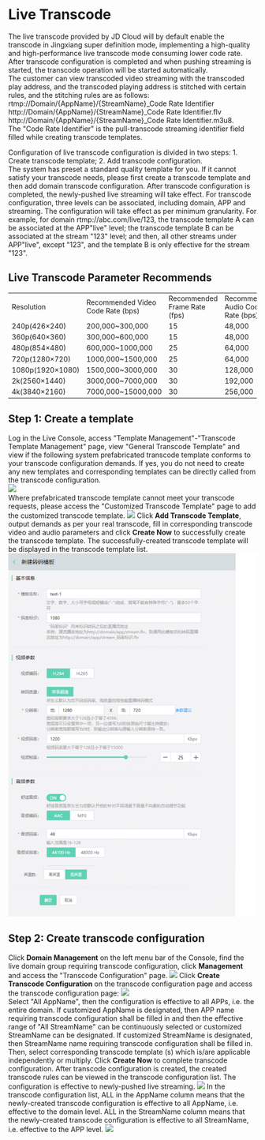 # Live Transcode

The live transcode provided by JD Cloud will by default enable the transcode in Jingxiang super definition mode, implementing a high-quality and high-performance live transcode mode consuming lower code rate. After transcode configuration is completed and when pushing streaming is started, the transcode operation will be started automatically.   
The customer can view transcoded video streaming with the transcoded play address, and the transcoded playing address is stitched with certain rules, and the stitching rules are as follows:  
rtmp://Domain/{AppName}/{StreamName}_Code Rate Identifier  
http://Domain/{AppName}/{StreamName}_Code Rate Identifier.flv  
http://Domain/{AppName}/{StreamName}_Code Rate Identifier.m3u8.  
The "Code Rate Identifier" is the pull-transcode streaming identifier field filled while creating transcode templates.  

Configuration of live transcode configuration is divided in two steps: 1. Create transcode template; 2. Add transcode configuration.   
The system has preset a standard quality template for you. If it cannot satisfy your transcode needs, please first create a transcode template and then add domain transcode configuration. After transcode configuration is completed, the newly-pushed live streaming will take effect. For transcode configuration, three levels can be associated, including domain, APP and streaming. The configuration will take effect as per minimum granularity. For example, for domain rtmp://abc.com/live/123, the transcode template A can be associated at the APP"live" level; the transcode template B can be associated at the stream "123" level; and then, all other streams under APP"live", except "123", and the template B is only effective for the stream "123".  
  
## Live Transcode Parameter Recommends  

<table>
<tr>
    <td>Resolution<br/>
    <td>Recommended Video Code Rate (bps)</td>
    <td>Recommended Frame Rate (fps)</td>
    <td>Recommended Audio Code Rate (bps)</td>
</tr>
<tr>
    <td>240p(426×240)<br/>
    <td>200,000~300,000</td>
    <td>15</td>
    <td>48,000</td>
</tr>
<tr>
    <td>360p(640×360)<br/>
    <td>300,000~600,000</td>
    <td>15</td>
    <td>48,000</td>
</tr>
<tr>
    <td>480p(854×480)<br/>
    <td>600,000~1000,000</td>
    <td>25</td>
    <td>64,000</td>
<tr>
    <td>720p(1280×720)<br/>
    <td>1000,000~1500,000</td>
    <td>25</td>
    <td>64,000</td>
</tr> 
<tr>
    <td>1080p(1920×1080)<br/>
    <td>1500,000~3000,000</td>
    <td>30</td>
    <td>128,000</td>
</tr>
<tr>
    <td>2k(2560×1440)<br/>
    <td>3000,000~7000,000</td>
    <td>30</td>
    <td>192,000</td>
</tr>
<tr>
    <td>4k(3840×2160)<br/>
    <td>7000,000~15000,000</td>
    <td>30</td>
    <td>256,000</td>
</tr>  
</table>
  
## Step 1: Create a template

Log in the Live Console, access "Template Management"-"Transcode Template Management" page, view "General Transcode Template" and view if the following system prefabricated transcode template conforms to your transcode configuration demands. If yes, you do not need to create any new templates and corresponding templates can be directly called from the transcode configuration.   
![](https://github.com/jdcloudcom/cn/blob/cn-Live-Video/image/live-video/9%E6%96%B0%E5%BB%BA%E8%BD%AC%E7%A0%81%E6%A8%A1%E6%9D%BF%E9%9C%80%E4%BF%AE%E6%94%B9.png)  
Where prefabricated transcode template cannot meet your transcode requests, please access the "Customized Transcode Template" page to add the customized transcode template.
![](https://github.com/jdcloudcom/cn/blob/cn-Live-Video/image/live-video/10%E6%96%B0%E5%BB%BA%E8%BD%AC%E7%A0%81%E6%A8%A1%E6%9D%BF.png)
Click **Add Transcode Template**, output demands as per your real transcode, fill in corresponding transcode video and audio parameters and click **Create Now** to successfully create the transcode template. The successfully-created transcode template will be displayed in the transcode template list.  
![](https://github.com/jdcloudcom/cn/blob/cn-Live-Video/image/live-video/11%E6%96%B0%E5%BB%BA%E8%BD%AC%E7%A0%81%E6%A8%A1%E6%9D%BF.png) 

## Step 2: Create transcode configuration  

Click **Domain Management** on the left menu bar of the Console, find the live domain group requiring transcode configuration, click **Management** and access the "Transcode Configuration" page.
![](https://github.com/jdcloudcom/cn/blob/cn-Live-Video/image/live-video/12%E6%96%B0%E5%BB%BA%E8%BD%AC%E7%A0%81%E9%85%8D%E7%BD%AE.png)
Click **Create Transcode Configuration** on the transcode configuration page and access the transcode configuration page:
![](https://github.com/jdcloudcom/cn/blob/cn-Live-Video/image/live-video/13%E6%96%B0%E5%BB%BA%E8%BD%AC%E7%A0%81%E9%85%8D%E7%BD%AE.png)  
Select "All AppName", then the configuration is effective to all APPs, i.e. the entire domain. If customized AppName is designated, then APP name requiring transcode configuration shall be filled in and then the effective range of "All StreamName" can be continuously selected or customized StreamName can be designated. If customized StreamName is designated, then StreamName name requiring transcode configuration shall be filled in. Then, select corresponding transcode template (s) which is/are applicable independently or multiply. Click **Create Now** to complete transcode configuration. After transcode configuration is created, the created transcode rules can be viewed in the transcode configuration list. The configuration is effective to newly-pushed live streaming.
![](https://github.com/jdcloudcom/cn/blob/cn-Live-Video/image/live-video/14%E6%96%B0%E5%BB%BA%E8%BD%AC%E7%A0%81%E9%85%8D%E7%BD%AE.png) 
In the transcode configuration list, ALL in the AppName column means that the newly-created transcode configuration is effective to all AppName, i.e. effective to the domain level. ALL in the StreamName column means that the newly-created transcode configuration is effective to all StreamName, i.e. effective to the APP level.
![](https://github.com/jdcloudcom/cn/blob/cn-Live-Video/image/live-video/15%E6%96%B0%E5%BB%BA%E8%BD%AC%E7%A0%81%E9%85%8D%E7%BD%AE.png) 
